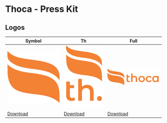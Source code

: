 # Thoca - Press Kit

## Logos

| Symbol                         | Th                         | Full                         |
| ------------------------------ | -------------------------- | ---------------------------- |
| ![Tiny](./logos/symbol.png)    | ![Th](./logos/th.png)      | ![Full](./logos/full.png)    |
| [Download](./logos/symbol.png) | [Download](./logos/th.png) | [Download](./logos/full.png) |
